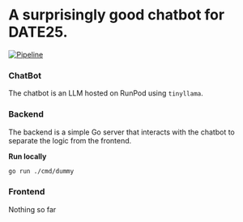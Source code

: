# A surprisingly good chatbot for DATE25. 

[![Pipeline](https://github.com/lillrurre/date-hackathon/actions/workflows/pipeline.yml/badge.svg)](https://github.com/lillrurre/date-hackathon/actions/workflows/pipeline.yml)

### ChatBot

The chatbot is an LLM hosted on RunPod using `tinyllama`.

### Backend

The backend is a simple Go server that interacts with the chatbot to separate the logic from the frontend.

**Run locally**

```bash
go run ./cmd/dummy
```

### Frontend

Nothing so far
